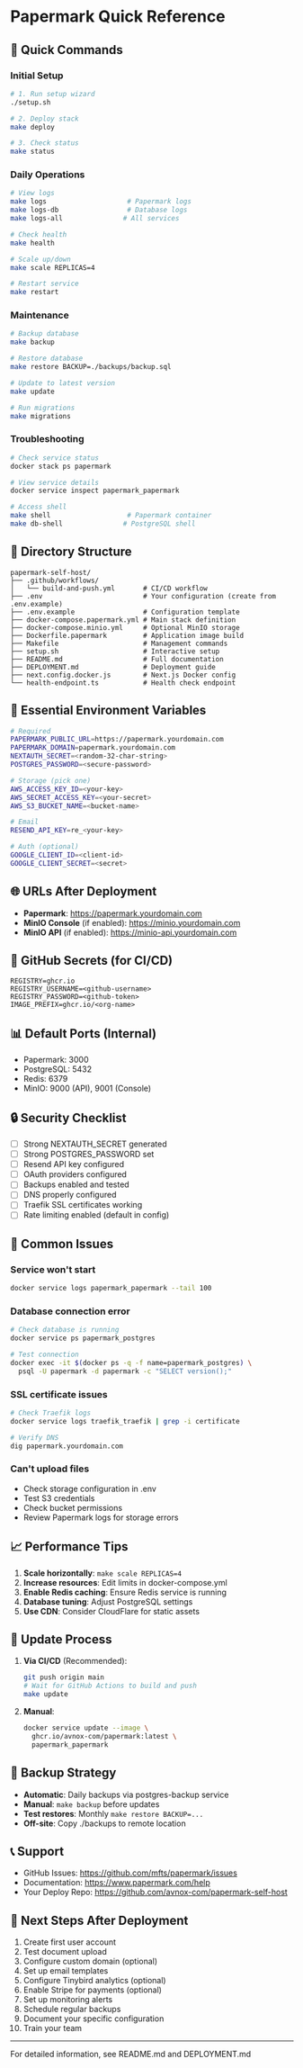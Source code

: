 # Papermark Quick Reference

## 🚀 Quick Commands

### Initial Setup
```bash
# 1. Run setup wizard
./setup.sh

# 2. Deploy stack
make deploy

# 3. Check status
make status
```

### Daily Operations
```bash
# View logs
make logs                    # Papermark logs
make logs-db                 # Database logs
make logs-all               # All services

# Check health
make health

# Scale up/down
make scale REPLICAS=4

# Restart service
make restart
```

### Maintenance
```bash
# Backup database
make backup

# Restore database
make restore BACKUP=./backups/backup.sql

# Update to latest version
make update

# Run migrations
make migrations
```

### Troubleshooting
```bash
# Check service status
docker stack ps papermark

# View service details
docker service inspect papermark_papermark

# Access shell
make shell                   # Papermark container
make db-shell               # PostgreSQL shell
```

## 📁 Directory Structure

```
papermark-self-host/
├── .github/workflows/
│   └── build-and-push.yml       # CI/CD workflow
├── .env                         # Your configuration (create from .env.example)
├── .env.example                 # Configuration template
├── docker-compose.papermark.yml # Main stack definition
├── docker-compose.minio.yml     # Optional MinIO storage
├── Dockerfile.papermark         # Application image build
├── Makefile                     # Management commands
├── setup.sh                     # Interactive setup
├── README.md                    # Full documentation
├── DEPLOYMENT.md                # Deployment guide
├── next.config.docker.js        # Next.js Docker config
└── health-endpoint.ts           # Health check endpoint
```

## 🔧 Essential Environment Variables

```bash
# Required
PAPERMARK_PUBLIC_URL=https://papermark.yourdomain.com
PAPERMARK_DOMAIN=papermark.yourdomain.com
NEXTAUTH_SECRET=<random-32-char-string>
POSTGRES_PASSWORD=<secure-password>

# Storage (pick one)
AWS_ACCESS_KEY_ID=<your-key>
AWS_SECRET_ACCESS_KEY=<your-secret>
AWS_S3_BUCKET_NAME=<bucket-name>

# Email
RESEND_API_KEY=re_<your-key>

# Auth (optional)
GOOGLE_CLIENT_ID=<client-id>
GOOGLE_CLIENT_SECRET=<secret>
```

## 🌐 URLs After Deployment

- **Papermark**: https://papermark.yourdomain.com
- **MinIO Console** (if enabled): https://minio.yourdomain.com
- **MinIO API** (if enabled): https://minio-api.yourdomain.com

## 🔑 GitHub Secrets (for CI/CD)

```
REGISTRY=ghcr.io
REGISTRY_USERNAME=<github-username>
REGISTRY_PASSWORD=<github-token>
IMAGE_PREFIX=ghcr.io/<org-name>
```

## 📊 Default Ports (Internal)

- Papermark: 3000
- PostgreSQL: 5432
- Redis: 6379
- MinIO: 9000 (API), 9001 (Console)

## 🔒 Security Checklist

- [ ] Strong NEXTAUTH_SECRET generated
- [ ] Strong POSTGRES_PASSWORD set
- [ ] Resend API key configured
- [ ] OAuth providers configured
- [ ] Backups enabled and tested
- [ ] DNS properly configured
- [ ] Traefik SSL certificates working
- [ ] Rate limiting enabled (default in config)

## 🐛 Common Issues

### Service won't start
```bash
docker service logs papermark_papermark --tail 100
```

### Database connection error
```bash
# Check database is running
docker service ps papermark_postgres

# Test connection
docker exec -it $(docker ps -q -f name=papermark_postgres) \
  psql -U papermark -d papermark -c "SELECT version();"
```

### SSL certificate issues
```bash
# Check Traefik logs
docker service logs traefik_traefik | grep -i certificate

# Verify DNS
dig papermark.yourdomain.com
```

### Can't upload files
- Check storage configuration in .env
- Test S3 credentials
- Check bucket permissions
- Review Papermark logs for storage errors

## 📈 Performance Tips

1. **Scale horizontally**: `make scale REPLICAS=4`
2. **Increase resources**: Edit limits in docker-compose.yml
3. **Enable Redis caching**: Ensure Redis service is running
4. **Database tuning**: Adjust PostgreSQL settings
5. **Use CDN**: Consider CloudFlare for static assets

## 🔄 Update Process

1. **Via CI/CD** (Recommended):
   ```bash
   git push origin main
   # Wait for GitHub Actions to build and push
   make update
   ```

2. **Manual**:
   ```bash
   docker service update --image \
     ghcr.io/avnox-com/papermark:latest \
     papermark_papermark
   ```

## 💾 Backup Strategy

- **Automatic**: Daily backups via postgres-backup service
- **Manual**: `make backup` before updates
- **Test restores**: Monthly `make restore BACKUP=...`
- **Off-site**: Copy ./backups to remote location

## 📞 Support

- GitHub Issues: https://github.com/mfts/papermark/issues
- Documentation: https://www.papermark.com/help
- Your Deploy Repo: https://github.com/avnox-com/papermark-self-host

## 🎯 Next Steps After Deployment

1. Create first user account
2. Test document upload
3. Configure custom domain (optional)
4. Set up email templates
5. Configure Tinybird analytics (optional)
6. Enable Stripe for payments (optional)
7. Set up monitoring alerts
8. Schedule regular backups
9. Document your specific configuration
10. Train your team

---

For detailed information, see README.md and DEPLOYMENT.md
